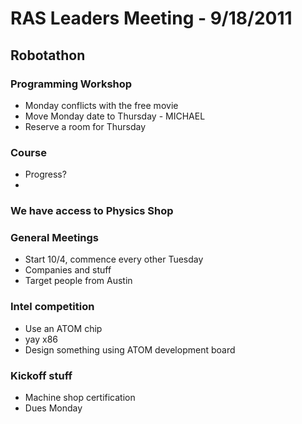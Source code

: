 # RAS Leaders Meeting - 9/18/2011

## Robotathon

### Programming Workshop 
 - Monday conflicts with the free movie
 - Move Monday date to Thursday - MICHAEL
  - Reserve a room for Thursday

### Course
 - Progress?
 - 

### We have access to Physics Shop

### General Meetings
 - Start 10/4, commence every other Tuesday
 - Companies and stuff
 - Target people from Austin

### Intel competition
 - Use an ATOM chip
 - yay x86
 - Design something using ATOM development board

### Kickoff stuff
 - Machine shop certification
 - Dues Monday


